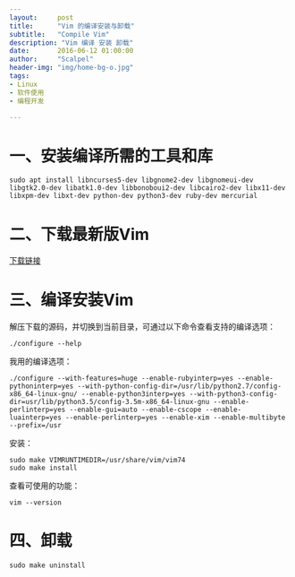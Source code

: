 ```yaml
---
layout:     post
title:      "Vim 的编译安装与卸载"
subtitle:   "Compile Vim"
description: "Vim 编译 安装 卸载"
date:       2016-06-12 01:00:00
author:     "Scalpel"
header-img: "img/home-bg-o.jpg"
tags:
- Linux
- 软件使用
- 编程开发

---
```

一、安装编译所需的工具和库
===
~~~
sudo apt install libncurses5-dev libgnome2-dev libgnomeui-dev libgtk2.0-dev libatk1.0-dev libbonoboui2-dev libcairo2-dev libx11-dev libxpm-dev libxt-dev python-dev python3-dev ruby-dev mercurial
~~~

二、下载最新版Vim
===
[下载链接](https://github.com/vim/vim/releases)

三、编译安装Vim
===
解压下载的源码，并切换到当前目录，可通过以下命令查看支持的编译选项：  

~~~
./configure --help
~~~
我用的编译选项：  

~~~
./configure --with-features=huge --enable-rubyinterp=yes --enable-pythoninterp=yes --with-python-config-dir=/usr/lib/python2.7/config-x86_64-linux-gnu/ --enable-python3interp=yes --with-python3-config-dir=usr/lib/python3.5/config-3.5m-x86_64-linux-gnu --enable-perlinterp=yes --enable-gui=auto --enable-cscope --enable-luainterp=yes --enable-perlinterp=yes --enable-xim --enable-multibyte --prefix=/usr
~~~
安装：  

~~~
sudo make VIMRUNTIMEDIR=/usr/share/vim/vim74
sudo make install
~~~
查看可使用的功能：  

~~~
vim --version
~~~

四、卸载
===
~~~
sudo make uninstall
~~~




